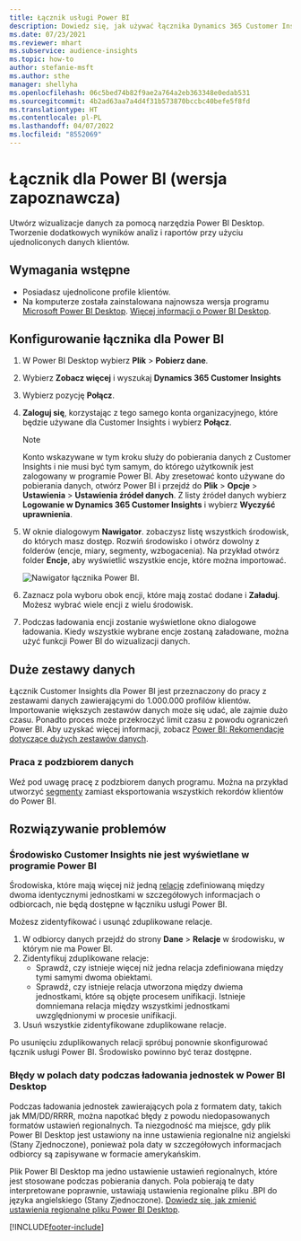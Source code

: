 ```yaml
---
title: Łącznik usługi Power BI
description: Dowiedz się, jak używać łącznika Dynamics 365 Customer Insights w Power BI.
ms.date: 07/23/2021
ms.reviewer: mhart
ms.subservice: audience-insights
ms.topic: how-to
author: stefanie-msft
ms.author: sthe
manager: shellyha
ms.openlocfilehash: 06c5bed74b82f9ae2a764a2eb363348e0edab531
ms.sourcegitcommit: 4b2ad63aa7a4d4f31b573870bccbc40befe5f8fd
ms.translationtype: HT
ms.contentlocale: pl-PL
ms.lasthandoff: 04/07/2022
ms.locfileid: "8552069"
---
```

# <a name="connector-for-power-bi-preview"></a>Łącznik dla Power BI (wersja zapoznawcza)

Utwórz wizualizacje danych za pomocą narzędzia Power BI Desktop. Tworzenie dodatkowych wyników analiz i raportów przy użyciu ujednoliconych danych klientów.

## <a name="prerequisites"></a>Wymagania wstępne

- Posiadasz ujednolicone profile klientów.
- Na komputerze została zainstalowana najnowsza wersja programu [Microsoft Power BI Desktop](https://powerbi.microsoft.com/desktop/). [Więcej informacji o Power BI Desktop](/power-bi/desktop-what-is-desktop).

## <a name="configure-the-connector-for-power-bi"></a>Konfigurowanie łącznika dla Power BI

1. W Power BI Desktop wybierz **Plik** > **Pobierz dane**.

1. Wybierz **Zobacz więcej** i wyszukaj **Dynamics 365 Customer Insights**

1. Wybierz pozycję **Połącz**.

1. **Zaloguj się**, korzystając z tego samego konta organizacyjnego, które będzie używane dla Customer Insights i wybierz **Połącz**.
   > [!NOTE]
   > Konto wskazywane w tym kroku służy do pobierania danych z Customer Insights i nie musi być tym samym, do którego użytkownik jest zalogowany w programie Power BI. Aby zresetować konto używane do pobierania danych, otwórz Power BI i przejdź do **Plik** > **Opcje** > **Ustawienia** > **Ustawienia źródeł danych**. Z listy źródeł danych wybierz **Logowanie w Dynamics 365 Customer Insights** i wybierz **Wyczyść uprawnienia**.  

1. W oknie dialogowym **Nawigator**. zobaczysz listę wszystkich środowisk, do których masz dostęp. Rozwiń środowisko i otwórz dowolny z folderów (encje, miary, segmenty, wzbogacenia). Na przykład otwórz folder **Encje**, aby wyświetlić wszystkie encje, które można importować.

   ![Nawigator łącznika Power BI.](media/power-bi-navigator.png "Nawigator łącznika Power BI")

1. Zaznacz pola wyboru obok encji, które mają zostać dodane i **Załaduj**. Możesz wybrać wiele encji z wielu środowisk.

1. Podczas ładowania encji zostanie wyświetlone okno dialogowe ładowania. Kiedy wszystkie wybrane encje zostaną załadowane, można użyć funkcji Power BI do wizualizacji danych.

## <a name="large-data-sets"></a>Duże zestawy danych

Łącznik Customer Insights dla Power BI jest przeznaczony do pracy z zestawami danych zawierającymi do 1.000.000 profilów klientów. Importowanie większych zestawów danych może się udać, ale zajmie dużo czasu. Ponadto proces może przekroczyć limit czasu z powodu ograniczeń Power BI. Aby uzyskać więcej informacji, zobacz [Power BI: Rekomendacje dotyczące dużych zestawów danych](/power-bi/admin/service-premium-what-is#large-datasets). 

### <a name="work-with-a-subset-of-data"></a>Praca z podzbiorem danych

Weź pod uwagę pracę z podzbiorem danych programu. Można na przykład utworzyć [segmenty](segments.md) zamiast eksportowania wszystkich rekordów klientów do Power BI.

## <a name="troubleshooting"></a>Rozwiązywanie problemów

### <a name="customer-insights-environment-doesnt-show-in-power-bi"></a>Środowisko Customer Insights nie jest wyświetlane w programie Power BI

Środowiska, które mają więcej niż jedną [relację](relationships.md) zdefiniowaną między dwoma identycznymi jednostkami w szczegółowych informacjach o odbiorcach, nie będą dostępne w łączniku usługi Power BI.

Możesz zidentyfikować i usunąć zduplikowane relacje.

1. W odbiorcy danych przejdź do strony **Dane** > **Relacje** w środowisku, w którym nie ma Power BI.
2. Zidentyfikuj zduplikowane relacje:
   - Sprawdź, czy istnieje więcej niż jedna relacja zdefiniowana między tymi samymi dwoma obiektami.
   - Sprawdź, czy istnieje relacja utworzona między dwiema jednostkami, które są objęte procesem unifikacji. Istnieje domniemana relacja między wszystkimi jednostkami uwzględnionymi w procesie unifikacji.
3. Usuń wszystkie zidentyfikowane zduplikowane relacje.

Po usunięciu zduplikowanych relacji spróbuj ponownie skonfigurować łącznik usługi Power BI. Środowisko powinno być teraz dostępne.

### <a name="errors-on-date-fields-when-loading-entities-in-power-bi-desktop"></a>Błędy w polach daty podczas ładowania jednostek w Power BI Desktop

Podczas ładowania jednostek zawierających pola z formatem daty, takich jak MM/DD/RRRR, można napotkać błędy z powodu niedopasowanych formatów ustawień regionalnych. Ta niezgodność ma miejsce, gdy plik Power BI Desktop jest ustawiony na inne ustawienia regionalne niż angielski (Stany Zjednoczone), ponieważ pola daty w szczegółowych informacjach odbiorcy są zapisywane w formacie amerykańskim.

Plik Power BI Desktop ma jedno ustawienie ustawień regionalnych, które jest stosowane podczas pobierania danych. Pola pobierają te daty interpretowane poprawnie, ustawiają ustawienia regionalne pliku .BPI do języka angielskiego (Stany Zjednoczone). [Dowiedz się, jak zmienić ustawienia regionalne pliku Power BI Desktop](/power-bi/fundamentals/supported-languages-countries-regions#choose-the-language-or-locale-of-power-bi-desktop).

[!INCLUDE[footer-include](../includes/footer-banner.md)]

